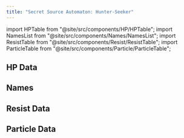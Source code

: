 ```yaml
---
title: "Secret Source Automaton: Hunter-Seeker"
---
```


import HPTable from "@site/src/components/HP/HPTable";
import NamesList from "@site/src/components/Names/NamesList";
import ResistTable from "@site/src/components/Resist/ResistTable";
import ParticleTable from "@site/src/components/Particle/ParticleTable";

## HP Data

<HPTable item_key="secretsourceautomatonhunterseeker" data_src="enemy" />

## Names

<NamesList item_key="secretsourceautomatonhunterseeker" data_src="enemy" />

## Resist Data

<ResistTable item_key="secretsourceautomatonhunterseeker" data_src="enemy" />

## Particle Data

<ParticleTable item_key="secretsourceautomatonhunterseeker" data_src="enemy" />